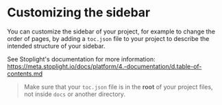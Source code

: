# Customizing the sidebar

You can customize the sidebar of your project, for example to change the order of pages, by adding a `toc.json` file to your project to describe the intended structure of your sidebar.

See Stoplight's documentation for more information: https://meta.stoplight.io/docs/platform/4.-documentation/d.table-of-contents.md

<!-- theme: warning -->

> Make sure that your `toc.json` file is in the **root** of your project files, not inside `docs` or another directory.
